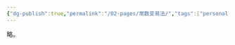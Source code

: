 ```yaml
---
{"dg-publish":true,"permalink":"/02-pages/常数变易法/","tags":["personal/blog","math/高等数学/微分方程"]}
---
```


略。